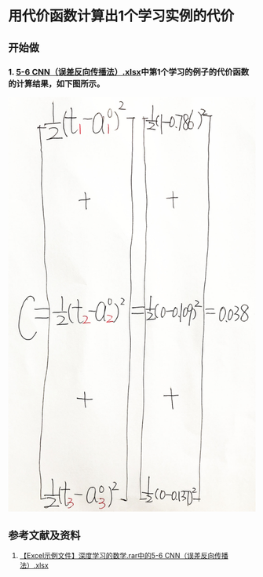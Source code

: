 # 用代价函数计算出1个学习实例的代价

## 开始做

### 1. [5-6 CNN（误差反向传播法）.xlsx](http://www.ituring.com.cn/book/2593)中第1个学习的例子的代价函数的计算结果，如下图所示。

![](/images/体验卷积神经网络中的数学原理/用代价函数计算出1个学习实例的代价/1a1.jpg)

## 参考文献及资料

1. [【Excel示例文件】深度学习的数学.rar中的5-6 CNN（误差反向传播法）.xlsx](http://www.ituring.com.cn/book/2593)
